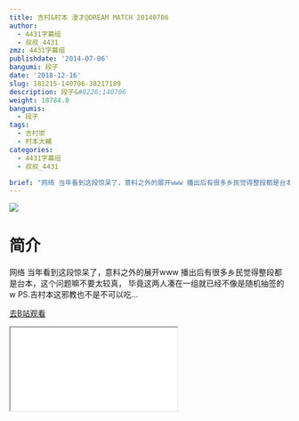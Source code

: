 ```yaml
---
title: 吉村&村本 漫才@DREAM MATCH 20140706
author:
  - 4431字幕组
  - 叔叔_4431
zmz: 4431字幕组
publishdate: '2014-07-06'
bangumi: 段子
date: '2018-12-16'
slug: 181215-140706-38217189
description: 段子&#8226;140706
weight: 18784.0
bangumis:
  - 段子
tags:
  - 吉村崇
  - 村本大輔
categories:
  - 4431字幕组
  - 叔叔_4431

brief: "网络 当年看到这段惊呆了，意料之外的展开www 播出后有很多乡民觉得整段都是台本，这个问题嘛不要太较真， 毕竟这两人凑在一组就已经不像是随机抽签的w PS.吉村本这邪教也不是不可以吃..."
---
```

![](https://i.imgur.com/iY768lj.jpg)
# 简介  
网络
当年看到这段惊呆了，意料之外的展开www
播出后有很多乡民觉得整段都是台本，这个问题嘛不要太较真，
毕竟这两人凑在一组就已经不像是随机抽签的w
PS.吉村本这邪教也不是不可以吃...  

[去B站观看](https://www.bilibili.com/video/av38217189/)
<div class ="resp-container"><iframe class="testiframe" src="//player.bilibili.com/player.html?aid=38217189"", scrolling="no", allowfullscreen="true" > </iframe></div> 
